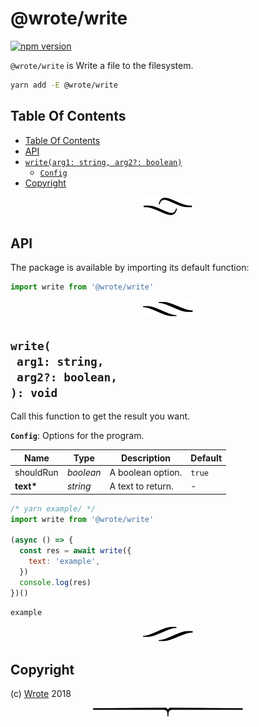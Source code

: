 # @wrote/write

[![npm version](https://badge.fury.io/js/@wrote/write.svg)](https://npmjs.org/package/@wrote/write)

`@wrote/write` is Write a file to the filesystem.

```sh
yarn add -E @wrote/write
```

## Table Of Contents

- [Table Of Contents](#table-of-contents)
- [API](#api)
- [`write(arg1: string, arg2?: boolean)`](#mynewpackagearg1-stringarg2-boolean-void)
  * [`Config`](#type-config)
- [Copyright](#copyright)

<p align="center"><a href="#table-of-contents"><img src=".documentary/section-breaks/0.svg?sanitize=true"></a></p>

## API

The package is available by importing its default function:

```js
import write from '@wrote/write'
```

<p align="center"><a href="#table-of-contents"><img src=".documentary/section-breaks/1.svg?sanitize=true"></a></p>

## `write(`<br/>&nbsp;&nbsp;`arg1: string,`<br/>&nbsp;&nbsp;`arg2?: boolean,`<br/>`): void`

Call this function to get the result you want.

__<a name="type-config">`Config`</a>__: Options for the program.

|   Name    |   Type    |    Description    | Default |
| --------- | --------- | ----------------- | ------- |
| shouldRun | _boolean_ | A boolean option. | `true`  |
| __text*__ | _string_  | A text to return. | -       |

```js
/* yarn example/ */
import write from '@wrote/write'

(async () => {
  const res = await write({
    text: 'example',
  })
  console.log(res)
})()
```
```
example
```

<p align="center"><a href="#table-of-contents"><img src=".documentary/section-breaks/2.svg?sanitize=true"></a></p>

## Copyright

(c) [Wrote][1] 2018

[1]: https://wrote.cc

<p align="center"><a href="#table-of-contents"><img src=".documentary/section-breaks/-1.svg?sanitize=true"></a></p>